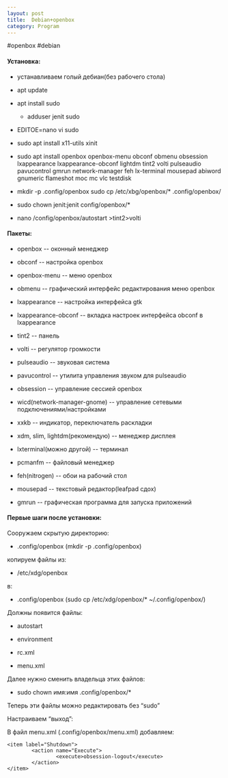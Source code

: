 ```yaml
---
layout: post
title:  Debian+openbox
category: Program
---
```


#openbox #debian

#### Установка:

- устанавливаем голый дебиан(без рабочего стола)

- apt update

- apt install sudo

  - adduser jenit sudo

- EDITOE=nano vi sudo

- sudo apt install x11-utils xinit

- sudo apt install openbox openbox-menu obconf obmenu obsession lxappearance lxappearance-obconf lightdm tint2 volti pulseaudio pavucontrol gmrun network-manager feh lx-terminal mousepad abiword gnumeric flameshot moc mc vlc testdisk 

- mkdir -p .config/openbox
  sudo cp /etc/xbg/openbox/* .config/openbox/

- sudo chown jenit:jenit config/openbox/*

- nano /config/openbox/autostart >tint2>volti

#### Пакеты:

- openbox -- оконный менеджер

- obconf -- настройка openbox

- openbox-menu -- меню openbox

- obmenu -- графический интерфейс редактирования меню openbox

- lxappearance -- настройка интерфейса gtk

- lxappearance-obconf -- вкладка настроек интерфейса obconf в lxappearance

- tint2 -- панель

- volti -- регулятор громкости

- pulseaudio -- звуковая система

- pavucontrol -- утилита управления звуком для pulseaudio

- obsession -- управление сессией openbox

- wicd(network-manager-gnome) -- управление сетевыми подключениями/настройками

- xxkb -- индикатор, переключатель раскладки

- xdm, slim, lightdm(рекомендую) -- менеджер дисплея

- lxterminal(можно другой) -- терминал

- pcmanfm -- файловый менеджер

- feh(nitrogen) -- обои на рабочий стол

- mousepad -- текстовый редактор(leafpad сдох)

- gmrun -- графическая программа для запуска приложений

#### Первые шаги после установки:

Сооружаем скрытую директорию:

- .config/openbox (mkdir -p .config/openbox)

копируем файлы из:

- /etc/xdg/openbox

в:

- .config/openbox (sudo cp /etc/xdg/openbox/* ~/.config/openbox/)

Должны появится файлы:

- autostart

- environment

- rc.xml

- menu.xml

Далее нужно сменить владельца этих файлов:

- sudo chown имя:имя .config/openbox/*

Теперь эти файлы можно редактировать без “sudo”

Настраиваем “выход”:

В файл menu.xml (.config/openbox/menu.xml) добавляем:
```
<item label="Shutdown">
      	<action name="Execute">
              	<execute>obsession-logout</execute>
      	</action>
</item>
 ``` 
